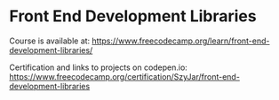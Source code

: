 # Front End Development Libraries

Course is available at: https://www.freecodecamp.org/learn/front-end-development-libraries/

Certification and links to projects on codepen.io: https://www.freecodecamp.org/certification/SzyJar/front-end-development-libraries
